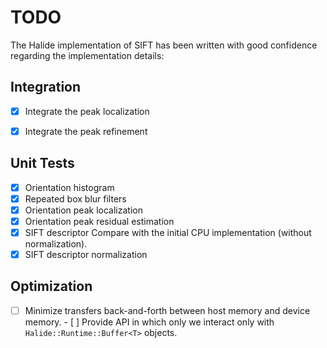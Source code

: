 TODO
====

The Halide implementation of SIFT has been written with good confidence regarding the
implementation details:

Integration
-----------
- [x] Integrate the peak localization
- [x] Integrate the peak refinement


Unit Tests
----------
- [x] Orientation histogram
- [x] Repeated box blur filters
- [x] Orientation peak localization
- [x] Orientation peak residual estimation
- [x] SIFT descriptor
      Compare with the initial CPU implementation (without normalization).
- [x] SIFT descriptor normalization

Optimization
------------
- [ ] Minimize transfers back-and-forth between host memory and device memory.
      - [ ] Provide API in which only we interact only with
            `Halide::Runtime::Buffer<T>` objects.
